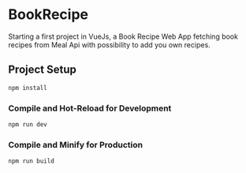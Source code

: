 # BookRecipe

Starting a first project in VueJs, a Book Recipe Web App fetching book recipes from Meal Api with possibility to add you own recipes.

## Project Setup

```sh
npm install
```

### Compile and Hot-Reload for Development

```sh
npm run dev
```

### Compile and Minify for Production

```sh
npm run build
```
